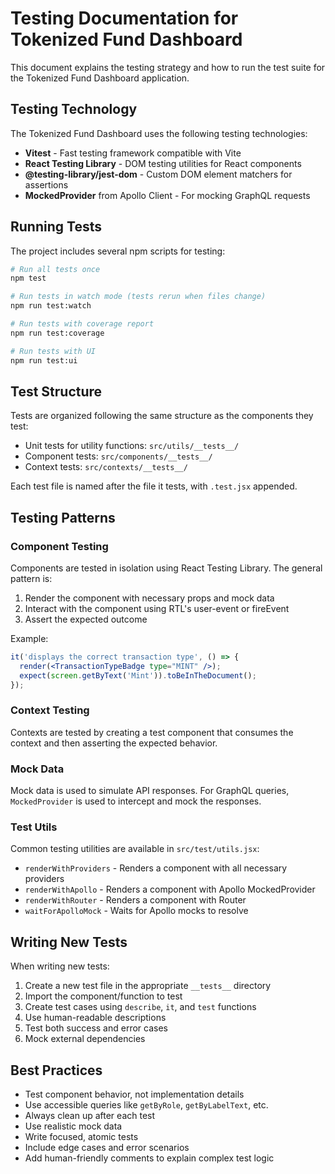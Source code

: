 # Testing Documentation for Tokenized Fund Dashboard

This document explains the testing strategy and how to run the test suite for the Tokenized Fund Dashboard application.

## Testing Technology

The Tokenized Fund Dashboard uses the following testing technologies:

- **Vitest** - Fast testing framework compatible with Vite
- **React Testing Library** - DOM testing utilities for React components
- **@testing-library/jest-dom** - Custom DOM element matchers for assertions
- **MockedProvider** from Apollo Client - For mocking GraphQL requests

## Running Tests

The project includes several npm scripts for testing:

```bash
# Run all tests once
npm test

# Run tests in watch mode (tests rerun when files change)
npm run test:watch

# Run tests with coverage report
npm run test:coverage

# Run tests with UI
npm run test:ui
```

## Test Structure

Tests are organized following the same structure as the components they test:

- Unit tests for utility functions: `src/utils/__tests__/`
- Component tests: `src/components/__tests__/`
- Context tests: `src/contexts/__tests__/`

Each test file is named after the file it tests, with `.test.jsx` appended.

## Testing Patterns

### Component Testing

Components are tested in isolation using React Testing Library. The general pattern is:

1. Render the component with necessary props and mock data
2. Interact with the component using RTL's user-event or fireEvent
3. Assert the expected outcome

Example:

```jsx
it('displays the correct transaction type', () => {
  render(<TransactionTypeBadge type="MINT" />);
  expect(screen.getByText('Mint')).toBeInTheDocument();
});
```

### Context Testing

Contexts are tested by creating a test component that consumes the context and then asserting the expected behavior.

### Mock Data

Mock data is used to simulate API responses. For GraphQL queries, `MockedProvider` is used to intercept and mock the responses.

### Test Utils

Common testing utilities are available in `src/test/utils.jsx`:

- `renderWithProviders` - Renders a component with all necessary providers
- `renderWithApollo` - Renders a component with Apollo MockedProvider
- `renderWithRouter` - Renders a component with Router
- `waitForApolloMock` - Waits for Apollo mocks to resolve

## Writing New Tests

When writing new tests:

1. Create a new test file in the appropriate `__tests__` directory
2. Import the component/function to test
3. Create test cases using `describe`, `it`, and `test` functions
4. Use human-readable descriptions
5. Test both success and error cases
6. Mock external dependencies

## Best Practices

- Test component behavior, not implementation details
- Use accessible queries like `getByRole`, `getByLabelText`, etc.
- Always clean up after each test
- Use realistic mock data
- Write focused, atomic tests
- Include edge cases and error scenarios
- Add human-friendly comments to explain complex test logic 